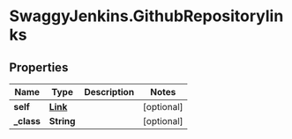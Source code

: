 # SwaggyJenkins.GithubRepositorylinks

## Properties

Name | Type | Description | Notes
------------ | ------------- | ------------- | -------------
**self** | [**Link**](Link.md) |  | [optional] 
**_class** | **String** |  | [optional] 



